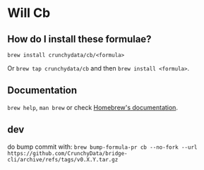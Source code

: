 # Will Cb

## How do I install these formulae?

`brew install crunchydata/cb/<formula>`

Or `brew tap crunchydata/cb` and then `brew install <formula>`.

## Documentation

`brew help`, `man brew` or check [Homebrew's documentation](https://docs.brew.sh).

## dev
do bump commit with: `brew bump-formula-pr cb --no-fork --url https://github.com/CrunchyData/bridge-cli/archive/refs/tags/v0.X.Y.tar.gz`
